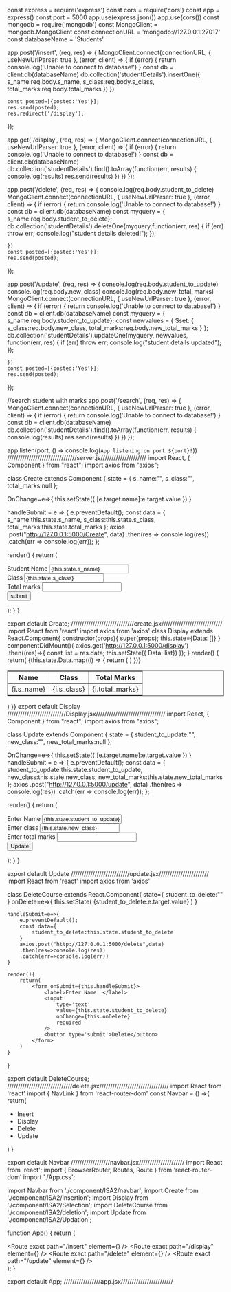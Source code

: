 const express = require('express')
const cors = require('cors')
const app = express()
const port = 5000
app.use(express.json())
app.use(cors())
const mongodb = require('mongodb')
const MongoClient = mongodb.MongoClient
const connectionURL = 'mongodb://127.0.0.1:27017'
const databaseName = 'Students'


app.post('/insert', (req, res) => {
    MongoClient.connect(connectionURL, { useNewUrlParser: true }, (error, client) => {
        if (error) {
            return console.log('Unable to connect to database!')
        }
        const db = client.db(databaseName)
        db.collection('studentDetails').insertOne({
            s_name:req.body.s_name,
            s_class:req.body.s_class,
            total_marks:req.body.total_marks
        })
    })
    
    const posted=[{posted:'Yes'}];
    res.send(posted);
    res.redirect('/display');
});


app.get('/display', (req, res) => {
    MongoClient.connect(connectionURL, { useNewUrlParser: true }, (error, client) => {
        if (error) {
            return console.log('Unable to connect to database!')
        }
      const db = client.db(databaseName)
      db.collection('studentDetails').find().toArray(function(err, results) {
        console.log(results)
        res.send(results)
          })
    })
});


app.post('/delete', (req, res) => {
    console.log(req.body.student_to_delete)
    MongoClient.connect(connectionURL, { useNewUrlParser: true }, (error, client) => {
        if (error) {
            return console.log('Unable to connect to database!')
        }
        const db = client.db(databaseName)
        const myquery = { s_name:req.body.student_to_delete};
        db.collection('studentDetails').deleteOne(myquery,function(err, res) {
            if (err) throw err;
            console.log("student details deleted!");
          });
        
    })
    const posted=[{posted:'Yes'}];
    res.send(posted);
});



app.post('/update', (req, res) => {
    console.log(req.body.student_to_update)
    console.log(req.body.new_class)
    console.log(req.body.new_total_marks)
    MongoClient.connect(connectionURL, { useNewUrlParser: true }, (error, client) => {
        if (error) {
            return console.log('Unable to connect to database!')
        }
        const db = client.db(databaseName)
        const myquery = { s_name:req.body.student_to_update};
        const newvalues = { $set: {
            s_class:req.body.new_class,
            total_marks:req.body.new_total_marks
        } };
        db.collection('studentDetails').updateOne(myquery, newvalues, function(err, res) {
            if (err) throw err;
            console.log("student details updated");
          });
        
    })
    const posted=[{posted:'Yes'}];
    res.send(posted);
});

//search student with marks
app.post('/search', (req, res) => {
    MongoClient.connect(connectionURL, { useNewUrlParser: true }, (error, client) => {
        if (error) {
            return console.log('Unable to connect to database!')
        }
      const db = client.db(databaseName)
      db.collection('studentDetails').find().toArray(function(err, results) {
        console.log(results)
        res.send(results)
          })
    })
});

app.listen(port, () => console.log(`App listening on port ${port}!`))
////////////////////////////////server.js/////////////////////
import React, { Component } from "react";
import axios from "axios";

class Create extends Component {
  state = {
    s_name:"",
    s_class:"",
    total_marks:null
  };

  OnChange=e=>{
    this.setState({
        [e.target.name]:e.target.value
    })
  }
  
  handleSubmit = e => {
    e.preventDefault();
    const data = {
        s_name:this.state.s_name,
        s_class:this.state.s_class,
        total_marks:this.state.total_marks
    };
    axios
      .post("http://127.0.0.1:5000/Create", data)
      .then(res => console.log(res))
      .catch(err => console.log(err));
  };
 
 render() {
    return (
      <div>
        <form  onSubmit={this.handleSubmit}>
         <label>Student Name</label>
          <input
            type="text"  name="s_name" value={this.state.s_name} onChange={this.OnChange}
            required
          />
            <br/>
            <label>Class</label>
          <input
             type="text"  name="s_class" value={this.state.s_class} onChange={this.OnChange}
            required
          />
          <br/>
           <label>Total marks</label>
          <input
             type="number"  name="total_marks" value={this.state.total_marks} onChange={this.OnChange}
            required
          />
         <br/>
          <button type="submit">submit</button>
        </form>
      </div>
    );
  }
}


export default Create;
/////////////////////////////create.jsx////////////////////////////
  import React from 'react'
import axios from 'axios'
class Display extends React.Component{
constructor(props){
    super(props);
    this.state={Data: []}
}
componentDidMount(){
    axios.get('http://127.0.0.1:5000/display')
    .then((res)=>{
        const list = res.data;
        this.setState({ Data: list})
    });
}
render()
{
    return(
        <table border="1px">
            <tr>
                <th>Name</th><th>Class</th><th>Total Marks</th>
            </tr>
            {this.state.Data.map((i) => {
                return (
                    <tr key={i._id}>
                        <td>{i.s_name}</td>
                        <td>{i.s_class}</td>
                        <td>{i.total_marks}</td>
                    </tr>
                )
            })}
        </table>    )
}}
export default Display
///////////////////////////Display.jsx////////////////////////////////
import React, { Component } from "react";
import axios from "axios";

class Update extends Component {
  state = {
    student_to_update:"",
    new_class:"",
    new_total_marks:null
  };

  OnChange=e=>{
    this.setState({
        [e.target.name]:e.target.value
    })
  }
  handleSubmit = e => {
    e.preventDefault();
    const data = {
        student_to_update:this.state.student_to_update,
        new_class:this.state.new_class,
        new_total_marks:this.state.new_total_marks
    };
    axios
      .post("http://127.0.0.1:5000/update", data)
      .then(res => console.log(res))
      .catch(err => console.log(err));
  };
 
 render() {
    return (
      <div>
        <form  onSubmit={this.handleSubmit}>
         <label>Enter Name</label>
          <input
             type="text"  name="student_to_update" value={this.state.student_to_update} onChange={this.OnChange}
            required
          />
          <br/>
          <label>Enter class </label>
          <input
         type="text"  name="new_class" value={this.state.new_class} onChange={this.OnChange}
            required
          />
          <br/>
          <label>Enter total marks</label>
          <input
             type="number"  name="new_total_marks" value={this.state.new_total_marks} onChange={this.OnChange}
            required
          />
         <br/>
          <button type="submit">Update</button>
        </form>
      </div>
    );
  }
}


export default Update
///////////////////////////update.jsx///////////////////////
import React from 'react'
import axios from 'axios'

class DeleteCourse extends React.Component{
    state={
        student_to_delete:""
    }
    onDelete=e=>{
        this.setState(
            {student_to_delete:e.target.value}
        )
    }
    
    handleSubmit=e=>{
        e.preventDefault();
        const data={
            student_to_delete:this.state.student_to_delete
        }
        axios.post("http://127.0.0.1:5000/delete",data)
        .then(res=>console.log(res))
        .catch(err=>console.log(err))
    }

    render(){
        return(
            <form onSubmit={this.handleSubmit}>
                <label>Enter Name: </label>
                <input
                    type='text'
                    value={this.state.student_to_delete}
                    onChange={this.onDelete}
                    required
                />
                <button type='submit'>Delete</button>
            </form>
        )
    }
}

export default DeleteCourse;
//////////////////////////////delete.jsx////////////////////////////////
import React from 'react'
import { NavLink } from 'react-router-dom'
const Navbar = () =>{
    return(
<nav >
    <div >
<ul className="right">
            <li><NavLink to="/insert">Insert</NavLink></li>
            <li><NavLink to="/display">Display</NavLink></li>
            <li><NavLink to="/delete">Delete</NavLink></li>
            <li><NavLink to="/update">Update</NavLink></li>
       </ul>
    </div>
</nav>    )
}


export default Navbar
//////////////////navbar.jsx/////////////////////
import React from 'react';
import { BrowserRouter, Routes, Route } from 'react-router-dom'
import './App.css';

import Navbar from './component/ISA2/navbar';
import Create from './component/ISA2/Insertion';
import Display from './component/ISA2/Selection';
import DeleteCourse from './component/ISA2/deletion';
import Update from './component/ISA2/Updation';


function App() {
  return (
    <BrowserRouter>
    <div>
      <Navbar />
      <Routes>
        <Route exact path="/insert" element={<Create/>} />
        <Route exact path="/display" element={<Display/>} />
        <Route exact path="/delete" element={<DeleteCourse/>} />
        <Route exact path="/update" element={<Update/>} />
      </Routes>
    </div>
    </BrowserRouter>
  );
}


export default App;
/////////////////app.jsx////////////////////////
